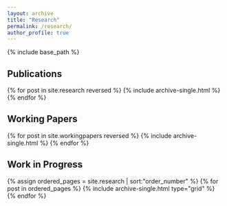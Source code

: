 ```yaml
---
layout: archive
title: "Research"
permalink: /research/
author_profile: true
---
```

{% include base_path %}

## Publications
{% for post in site.research reversed %}
  {% include archive-single.html %}
{% endfor %}

## Working Papers
{% for post in site.workingpapers reversed %}
  {% include archive-single.html %}
{% endfor %}

## Work in Progress
{% assign ordered_pages = site.research | sort:"order_number" %}
{% for post in ordered_pages %}
  {% include archive-single.html type="grid" %}
{% endfor %}
